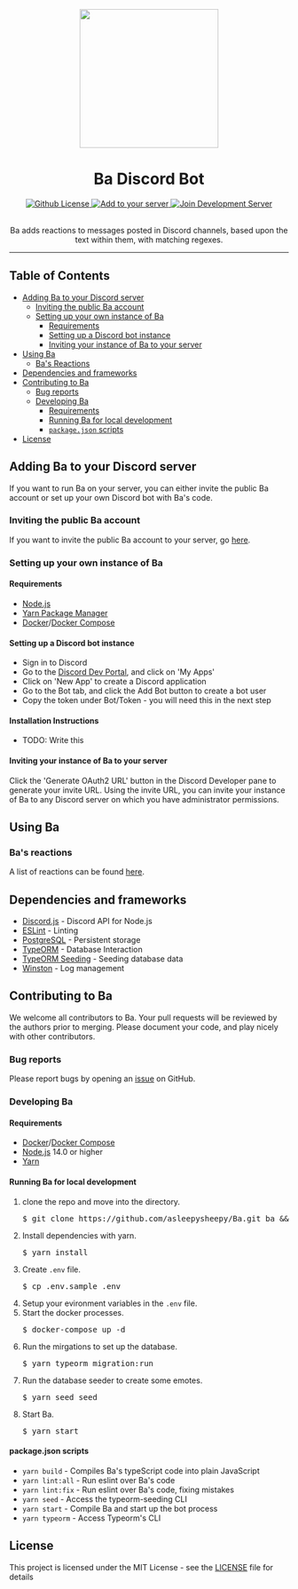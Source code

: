 <div align="center">
  <img src="https://cdn.discordapp.com/avatars/432729863820935172/f29e3fa18a3521d69a792f9f8124cfec.png?size=1024" height="250" />
  <h1>Ba Discord Bot</h1>

  <a href="https://github.com/asleepysheepy/Ba/blob/main/LICENSE">
    <img src="https://img.shields.io/github/license/asleepysheepy/Ba.svg?style=flat-square" alt="Github License" />
  </a>
  <a href="https://discordapp.com/oauth2/authorize?&client_id=432729863820935172&scope=bot&permissions=2112">
    <img src="https://img.shields.io/badge/Add%20to%20your-server-7289DA.svg?style=flat-square" alt="Add to your server" />
  </a>
   <a href="https://discord.gg/GMSFMpF">
    <img src="https://img.shields.io/badge/Join%20the%20development-Discord-7289DA.svg?style=flat-square" alt="Join Development Server" />
  </a>

  <br />
  <br />

  <p>Ba adds reactions to messages posted in Discord channels, based upon the text within them, with matching regexes.</p>

  <hr />
</div>

## Table of Contents

* [Adding Ba to your Discord server](#adding-Ba-to-your-discord-server)
  * [Inviting the public Ba account](#inviting-the-public-ba-account)
  * [Setting up your own instance of Ba](#setting-up-your-own-instance-of-Ba)
    * [Requirements](#requirements)
    * [Setting up a Discord bot instance](#setting-up-a-discord-bot-instance)
    * [Inviting your instance of Ba to your server](#inviting-your-instance-of-Ba-to-your-server)
* [Using Ba](#using-Ba)
  * [Ba's Reactions](#bas-reactions)
* [Dependencies and frameworks](#Dependencies-and-frameworks)
* [Contributing to Ba](#contributing-to-Ba)
  * [Bug reports](#bug-reports)
  * [Developing Ba](#developing-Ba)
    * [Requirements](#requirements)
    * [Running Ba for local development](#running-Ba-for-local-development)
    * [`package.json` scripts](#package.json-scripts)
* [License](#license)

## Adding Ba to your Discord server

If you want to run Ba on your server, you can either invite the public Ba account or set up your own Discord bot with Ba's code.

### Inviting the public Ba account

If you want to invite the public Ba account to your server, go [here](https://discordapp.com/oauth2/authorize?&client_id=432729863820935172&scope=bot&permissions=2112).

### Setting up your own instance of Ba

#### Requirements

* [Node.js](https://nodejs.org/en/)
* [Yarn Package Manager](https://yarnpkg.com/)
* [Docker](https://www.docker.com/)/[Docker Compose](https://docs.docker.com/compose/)

#### Setting up a Discord bot instance

* Sign in to Discord
* Go to the [Discord Dev Portal](https://discordapp.com/developers/), and click on 'My Apps'
* Click on 'New App' to create a Discord application
* Go to the Bot tab, and click the Add Bot button to create a bot user
* Copy the token under Bot/Token - you will need this in the next step

#### Installation Instructions

* TODO: Write this

#### Inviting your instance of Ba to your server

Click the 'Generate OAuth2 URL' button in the Discord Developer pane to generate your invite URL.  Using the invite URL, you can invite your instance of Ba to any Discord server on which you have administrator permissions.

## Using Ba

### Ba's reactions

A list of reactions can be found [here](https://github.com/asleepysheepy/Ba/wiki/Reactions).

## Dependencies and frameworks

* [Discord.js](https://discord.js.org) - Discord API for Node.js
* [ESLint](https://eslint.org/) - Linting
* [PostgreSQL](https://www.postgresql.org/) - Persistent storage
* [TypeORM](https://typeorm.io/#/) - Database Interaction
* [TypeORM Seeding](https://github.com/w3tecch/typeorm-seeding) - Seeding database data
* [Winston](https://github.com/winstonjs/winston) - Log management

## Contributing to Ba

We welcome all contributors to Ba.  Your pull requests will be reviewed by the authors prior to merging. Please document your code, and play nicely with other contributors.

### Bug reports

Please report bugs by opening an [issue](https://github.com/asleepysheepy/Ba/issues) on GitHub.

### Developing Ba

#### Requirements
* [Docker](https://www.docker.com/)/[Docker Compose](https://docs.docker.com/compose/)
* [Node.js](https://nodejs.org/en/) 14.0 or higher
* [Yarn](https://yarnpkg.com/)

#### Running Ba for local development

<ol>
  <li>
    clone the repo and move into the directory.
    <br>
    <pre>$ git clone https://github.com/asleepysheepy/Ba.git ba && cd ba</pre>
  </li>
  <li>
    Install dependencies with yarn.
    <br>
    <pre>$ yarn install</pre>
  </li>
  <li>
    Create <code>.env</code> file.
    <br>
    <pre>$ cp .env.sample .env</pre>
  </li>
  <li>
    Setup your evironment variables in the <code>.env</code> file.
  </li>
  <li>
    Start the docker processes.
    <br>
    <pre>$ docker-compose up -d</pre>
  </li>
  <li>
    Run the mirgations to set up the database.
    <br>
    <pre>$ yarn typeorm migration:run</pre>
  </li>
  <li>
    Run the database seeder to create some emotes.
    <br>
    <pre>$ yarn seed seed</pre>
  </li>
  <li>
    Start Ba.
    <br>
    <pre>$ yarn start</pre>
  </li>
</ol>

#### package.json scripts

* `yarn build` - Compiles Ba's typeScript code into plain JavaScript
* `yarn lint:all` - Run eslint over Ba's code
* `yarn lint:fix` - Run eslint over Ba's code, fixing mistakes
* `yarn seed` - Access the typeorm-seeding CLI
* `yarn start` - Compile Ba and start up the bot process
* `yarn typeorm` - Access Typeorm's CLI

## License

This project is licensed under the MIT License - see the [LICENSE](LICENSE) file for details
